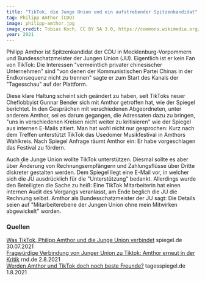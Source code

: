 ```yaml
---
title: "TikTok, die Junge Union und ein aufstrebender Spitzenkandidat"
tag: Philipp Amthor (CDU)
image: philipp-amthor.jpg
image_credit: Tobias Koch, CC BY SA 3.0, https://commons.wikimedia.org/wiki/File:Philipp_Amthor.jpg
year: 2021
---
```


Philipp Amthor ist Spitzenkandidat der CDU in Mecklenburg-Vorpommern und Bundesschatzmeister der Jungen Union (JU). Eigentlich ist er kein Fan von TikTok:
Die Interessen "vermeintlich privater chinesischer Unternehmen" sind "von denen der Kommunistischen Partei Chinas in der Endkonsequenz nicht zu trennen" sagte er
zum Start des Kanals der "Tagesschau" auf der Plattform.

Diese klare Haltung scheint sich geändert zu haben, seit TikToks neuer Cheflobbyist Gunnar Bender sich mit Amthor getroffen hat, wie der Spiegel berichtet. In den Gesprächen mit
verschiedenen Abgeordneten, unter anderem Amthor, sei es darum gegangen, die Adressaten dazu zu bringen, "uns in verschiedenen Kreisen nicht weiter zu kritisieren"
wie der Spiegel aus internen E-Mails zitiert. Man hat wohl nicht nur gesprochen: Kurz nach dem Treffen unterstützt TikTok das Usedomer Musikfestival in Amthors Wahlkreis.
Nach Spiegel Anfrage räumt Amthor ein: Er habe vorgeschlagen das Festival zu fördern.

Auch die Junge Union wollte TikTok unterstützen. Diesmal sollte es aber über Änderung von Rechnungsempfängern und Zahlungsflüsse über Dritte diskreter gestalten werden.
Dem Spiegel liegt eine E-Mail vor, in welcher sich die JU ausdrücklich für die "Unterstützung" bedankt. Allerdings wurde den Beteiligten die Sache zu heiß: Eine TikTok
Mitarbeiterin hat einen internen Audit des Vorgangs veranlasst, am Ende beglich die JU die Rechnung selbst. Amthor als Bundesschatzmeister der JU sagt: Die Details seien
auf "Mitarbeiterebene der Jungen Union ohne mein Mitwirken abgewickelt" worden.

<!--more-->

### Quellen

[Was TikTok, Philipp Amthor und die Junge Union verbindet][spon] spiegel.de 30.07.2021  
[Fragwürdige Verbindung von Junger Union zu Tiktok: Amthor erneut in der Kritik][RND] rnd.de 2.8.2021  
[Werden Amthor und TikTok doch noch beste Freunde?][tagesspiegel] tagesspiegel.de 1.8.2021  

[spon]: https://www.spiegel.de/politik/deutschland/was-tiktok-philipp-amthor-und-die-junge-union-verbindet-a-5150b682-0002-0001-0000-000178589880
[rnd]: https://www.rnd.de/politik/philipp-amthor-tiktok-zahlung-und-junge-union-fragwuerdige-verbindung-amthor-erneut-in-kritik-WNGNHEZOFJGHLF7TFRGVVPHRBI.html
[tagesspiegel]: https://www.tagesspiegel.de/politik/sponsoring-fuer-ein-musikfestival-werden-amthor-und-tiktok-doch-noch-beste-freunde/27472036.html
